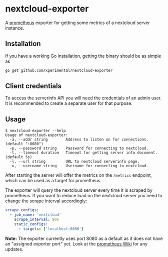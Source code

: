 # nextcloud-exporter

A [prometheus](https://prometheus.io) exporter for getting some metrics of a nextcloud server instance.

## Installation

If you have a working Go installation, getting the binary should be as simple as

```bash
go get github.com/xperimental/nextcloud-exporter
```

## Client credentials

To access the serverinfo API you will need the credentials of an admin user. It is recommended to create a separate user for that purpose.

## Usage

```
$ nextcloud-exporter --help
Usage of nextcloud-exporter:
  -a, --addr string        Address to listen on for connections. (default ":8080")
  -p, --password string    Password for connecting to nextcloud.
  -t, --timeout duration   Timeout for getting server info document. (default 5s)
  -l, --url string         URL to nextcloud serverinfo page.
  -u, --username string    Username for connecting to nextcloud.
```

After starting the server will offer the metrics on the `/metrics` endpoint, which can be used as a target for prometheus.

The exporter will query the nextcloud server every time it is scraped by prometheus. If you want to reduce load on the nextcloud server you need to change the scrape interval accordingly:

```yml
scrape_configs:
  - job_name: 'nextcloud'
    scrape_interval: 90s
    static_configs:
      - targets: ['localhost:8080']
```

**Note:** The exporter currently uses port 8080 as a default as it does not have an "assigned exporter port" yet. Look at the [prometheus Wiki](https://github.com/prometheus/prometheus/wiki/Default-port-allocations) for any updates.
